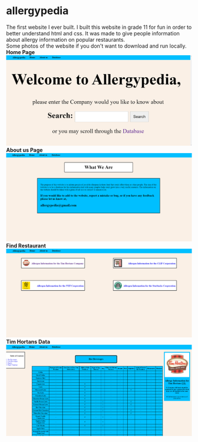 # allergypedia
The first website I ever built. I built this website in grade 11 for fun in order to better understand html and css. 
It was made to give people information about allergy information on popular restaurants.
<br>
Some photos of the website if you don't want to download and run locally.
<br>
<b>Home Page<b>
![Home Page](https://github.com/benjaminweiss46/allergypedia/blob/main/home.PNG)
<br>
<b>About us Page<b>
![about us](https://github.com/benjaminweiss46/allergypedia/blob/main/about%20us.PNG)
<br>
<b>Find Restaurant<b>
![Find Restaurant](https://github.com/benjaminweiss46/allergypedia/blob/main/database.PNG)
<br>
<b>Tim Hortans Data<b>
![Tim Hortans Data](https://github.com/benjaminweiss46/allergypedia/blob/main/tim.PNG)
